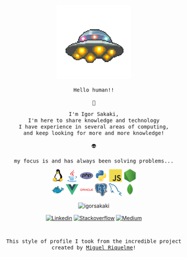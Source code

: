 <p align="center">
  <img src="./.github/ovni.gif" width="px">
  <br/><br/>
  <samp>
    Hello human!!<br/><br/>🖖
  </samp>  
</p>
<p align="center" style="text-align: center;">
  <samp>
    I'm Igor Sakaki,<br/>
    I'm here to share knowledge and technology<br/>
    I have experience in several areas of computing,<br/>
    and keep looking for more and more knowledge!<br/><br/>👽
    <br/>
    <br/>
    my focus is and has always been solving problems...<br/>
  </samp>
</p>
<p align="center">
  <img width="35" height="35" title="Linux" alt="linux" src="https://github.com/devicons/devicon/blob/master/icons/linux/linux-original.svg"/>
  <img width="35" height="35" title="Java" alt="Java" src="https://github.com/devicons/devicon/blob/master/icons/java/java-original.svg"/>
  <img width="35" height="35" title="Php" alt="Php" src="https://github.com/devicons/devicon/blob/master/icons/php/php-original.svg"/> 
  <img width="35" height="35" title="Python" alt="Python" src="https://github.com/devicons/devicon/blob/master/icons/python/python-original.svg"/>
  <img width="35" height="35" title="Javascript" alt="Javascript" src="https://github.com/devicons/devicon/blob/master/icons/javascript/javascript-original.svg"/>
  <img width="35" height="35" title="Nodejs" alt="Nodejs" src="https://github.com/devicons/devicon/blob/master/icons/nodejs/nodejs-original.svg"/>
  <br/>
  <img width="35" height="35" title="Docker" alt="docker" src="https://github.com/devicons/devicon/blob/master/icons/docker/docker-original.svg"/>
  <img width="35" height="35" title="Vuejs" alt="vuejs" src="https://github.com/devicons/devicon/blob/master/icons/vuejs/vuejs-original.svg"/>
  <img width="35" height="35" title="Oracle" alt="oracle" src="https://github.com/devicons/devicon/blob/master/icons/oracle/oracle-original.svg"/>
  <img width="35" height="35" title="Postgres" alt="postgres" src="https://github.com/devicons/devicon/blob/master/icons/postgresql/postgresql-original.svg"/>
  <img width="35" height="35" title="Mysql" alt="mysql" src="https://github.com/devicons/devicon/blob/master/icons/mysql/mysql-original.svg"/>
  <img width="35" height="35" title="Mongodb" alt="mongodb" src="https://github.com/devicons/devicon/blob/master/icons/mongodb/mongodb-original.svg"/>
</p>
<p align="center">
  <img src="https://github-readme-stats.vercel.app/api?username=igorsakaki&show_icons=true" alt="igorsakaki"/>
</p>
<p align="center">
  <a href="https://www.linkedin.com/in/igor-sakaki/" target="blank" style="border-left: 50px;"><img align="center" src="https://cdn.jsdelivr.net/npm/simple-icons@3.0.1/icons/linkedin.svg" alt="Linkedin" height="35" width="35"/></a>
  <a href="https://stackoverflow.com/users/14346319/igor-sakaki" target="blank"><img align="center" src="https://cdn.jsdelivr.net/npm/simple-icons@3.0.1/icons/stackoverflow.svg" alt="Stackoverflow" height="35" width="35"/></a>
  <a href="https://medium.com/@igorsakaki" target="blank"><img align="center" src="https://cdn.jsdelivr.net/npm/simple-icons@3.9.0/icons/medium.svg" alt="Medium" height="35" width="35" /></a>
</p>
<br/>
<p align="center" style="text-align: center;">
  <samp>
    This style of profile I took from the incredible project<br/>
    created by <a href="https://github.com/miguelrisquelme" target="blank">Miguel Riquelme</a>!
  </samp>
</p>
